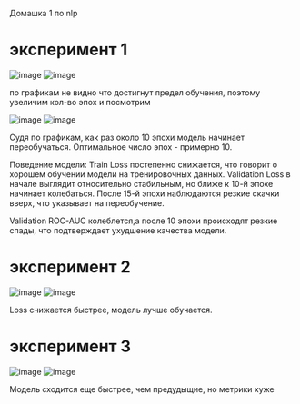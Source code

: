 
Домашка 1 по nlp
# эксперимент 1
![image](https://github.com/user-attachments/assets/cbbaf077-38e4-43fc-b51c-ce92e50ba846)
![image](https://github.com/user-attachments/assets/16fa9e73-f1f5-4027-8762-bb16aa9013c4)


по графикам не видно что достигнут предел обучения, поэтому увеличим кол-во эпох и посмотрим


![image](https://github.com/user-attachments/assets/4e665c5b-c69b-46df-9a74-712c345ec825)
![image](https://github.com/user-attachments/assets/503ccab8-d4f8-4109-aacb-a3de82259c4a)


Судя по графикам, как раз около 10 эпохи модель начинает переобучаться. Оптимальное число эпох - примерно 10. 

Поведение модели:
Train Loss постепенно снижается, что говорит о хорошем обучении модели на тренировочных данных.
Validation Loss в начале выглядит относительно стабильным, но ближе к 10-й эпохе начинает колебаться.
После 15-й эпохи наблюдаются резкие скачки вверх, что указывает на переобучение.

Validation ROC-AUC колеблется,а после 10 эпохи происходят резкие спады, что подтверждает ухудшение качества модели.



# эксперимент 2

![image](https://github.com/user-attachments/assets/e565872f-54b9-4a03-9d05-cc3af70d94f3)
![image](https://github.com/user-attachments/assets/3c8f36fe-7f67-4a49-b54a-456ede4f36bf)


Loss снижается быстрее, модель лучше обучается.


# эксперимент 3

![image](https://github.com/user-attachments/assets/c98b7491-0369-4f44-b80c-706be08ac654)
![image](https://github.com/user-attachments/assets/0545fe20-aa59-441f-9369-dd23a973720a)


Модель сходится еще быстрее, чем предудыщие, но метрики хуже
